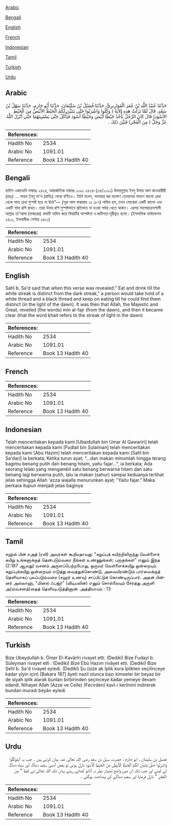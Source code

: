 [Arabic](#arabic)

[Bengali](#bengali)

[English](#english)

[French](#french)

[Indonesian](#indonesian)

[Tamil](#tamil)

[Turkish](#turkish)

[Urdu](#urdu)

## Arabic


<div dir="rtl" lang="ar" style={{fontSize:'larger',backgroundColor:'#f8f9fa',padding:20}}>
حَدَّثَنَا عُبَيْدُ اللَّهِ بْنُ عُمَرَ الْقَوَارِيرِيُّ، حَدَّثَنَا فُضَيْلُ بْنُ سُلَيْمَانَ، حَدَّثَنَا أَبُو حَازِمٍ، حَدَّثَنَا سَهْلُ بْنُ سَعْدٍ، قَالَ لَمَّا نَزَلَتْ هَذِهِ الآيَةُ ‏(‏ وَكُلُوا وَاشْرَبُوا حَتَّى يَتَبَيَّنَ لَكُمُ الْخَيْطُ الأَبْيَضُ مِنَ الْخَيْطِ الأَسْوَدِ‏)‏ قَالَ كَانَ الرَّجُلُ يَأْخُذُ خَيْطًا أَبْيَضَ وَخَيْطًا أَسْوَدَ فَيَأْكُلُ حَتَّى يَسْتَبِينَهُمَا حَتَّى أَنْزَلَ اللَّهُ عَزَّ وَجَلَّ ‏(‏ مِنَ الْفَجْرِ‏)‏ فَبَيَّنَ ذَلِكَ ‏.‏
</div>
<div style={{backgroundColor:'#f8f9fa',padding:20, marginBottom: 10}}><table> <thead> <tr> <th>References:</th> <th></th> </tr> </thead> <tbody><tr><td>Hadith No</td><td>2534</td></tr><tr><td>Arabic No</td><td>1091.01</td></tr><tr><td>Reference</td><td>Book 13 Hadith 40</td></tr></tbody></table></div>

## Bengali


<div dir="ltr" lang="bn" style={{fontSize:'larger',backgroundColor:'#f8f9fa',padding:20}}>
হাদিস একাডেমি নাম্বারঃ ২৪২৪, আন্তর্জাতিক নাম্বারঃ ১০৯১ ২৪২৪-(৩৪/১০৯১) উবায়দুল্লাহ ইবনু উমার আল কাওয়ারীরী (রহঃ) ... সাহল ইবনু সা'দ (রাযিঃ) থেকে বর্ণিতও। তিনি বলেন, পানাহার কর যতক্ষণ তোমাদের সামনে কালো রেখা থেকে সাদা রেখা সুস্পষ্ট হয়ে না উঠে”— (সূরা আল বাকারাহ ২ঃ ১৮৭) নাযিল হল, তখন লোকেরা একটি কালো এবং একটি সাদা রশি রাখত। তারা উভয় রশি সুস্পষ্টভাবে প্রতিভাত না হওয়া পর্যন্ত খেতে থাকত। এরপর মহাপরাক্রমশালী আল্লাহ তা'আলা (ফজরের) কথাটি নাযিল করে বিষয়টির অস্পষ্টতা ও জটিলতা দূরীভূত হলো। (ইসলামিক ফাউন্ডেশন ২৪০১, ইসলামীক সেন্টার ২৪০১)
</div>
<div style={{backgroundColor:'#f8f9fa',padding:20, marginBottom: 10}}><table> <thead> <tr> <th>References:</th> <th></th> </tr> </thead> <tbody><tr><td>Hadith No</td><td>2534</td></tr><tr><td>Arabic No</td><td>1091.01</td></tr><tr><td>Reference</td><td>Book 13 Hadith 40</td></tr></tbody></table></div>

## English


<div dir="ltr" lang="en" style={{fontSize:'larger',backgroundColor:'#f8f9fa',padding:20}}>
Sahl b. Sa'd said that when this verse was revealed:" Eat and drink till the white streak is distinct from the dark streak," a person would take hold of a white thread and a black thread and keep on eating till he could find them distinct (in the light of the dawn). It was then that Allah, the Majestic and Great, reveiled (the words) min al-fajr (from the dawn), and then it became clear (that the word khait refers to the streak of light in the dawn)
</div>
<div style={{backgroundColor:'#f8f9fa',padding:20, marginBottom: 10}}><table> <thead> <tr> <th>References:</th> <th></th> </tr> </thead> <tbody><tr><td>Hadith No</td><td>2534</td></tr><tr><td>Arabic No</td><td>1091.01</td></tr><tr><td>Reference</td><td>Book 13 Hadith 40</td></tr></tbody></table></div>

## French


<div dir="ltr" lang="fr" style={{fontSize:'larger',backgroundColor:'#f8f9fa',padding:20}}>

</div>
<div style={{backgroundColor:'#f8f9fa',padding:20, marginBottom: 10}}><table> <thead> <tr> <th>References:</th> <th></th> </tr> </thead> <tbody><tr><td>Hadith No</td><td>2534</td></tr><tr><td>Arabic No</td><td>1091.01</td></tr><tr><td>Reference</td><td>Book 13 Hadith 40</td></tr></tbody></table></div>

## Indonesian


<div dir="ltr" lang="id" style={{fontSize:'larger',backgroundColor:'#f8f9fa',padding:20}}>
Telah menceritakan kepada kami [Ubaidullah bin Umar Al Qawariri] telah menceritakan kepada kami [Fudlail bin Sulaiman] telah menceritakan kepada kami [Abu Hazim] telah menceritakan kepada kami [Sahl bin Sa'dari] ia berkata; Ketika turun ayat; "…dan makan minumlah hingga terang bagimu benang putih dari benang hitam, yaitu fajar…", ia berkata; Ada seorang lelaki yang mengambil satu benang berwarna hitam dan satu benang lagi berwarna putih, lalu ia makan (sahur) sampai keduanya terlihat jelas sehingga Allah 'azza wajalla menurunkan ayat; "Yaitu fajar." Maka perkara itupun menjadi jelas baginya
</div>
<div style={{backgroundColor:'#f8f9fa',padding:20, marginBottom: 10}}><table> <thead> <tr> <th>References:</th> <th></th> </tr> </thead> <tbody><tr><td>Hadith No</td><td>2534</td></tr><tr><td>Arabic No</td><td>1091.01</td></tr><tr><td>Reference</td><td>Book 13 Hadith 40</td></tr></tbody></table></div>

## Tamil


<div dir="ltr" lang="ta" style={{fontSize:'larger',backgroundColor:'#f8f9fa',padding:20}}>
சஹ்ல் பின் சஅத் (ரலி) அவர்கள் கூறியதாவது: "கறுப்புக் கயிற்றிலிருந்து வெள்ளைக் கயிறு உங்களுக்குத் தென்படும்வரை நீங்கள் உண்ணுங்கள்; பருகுங்கள்" எனும் இந்த (2:187 ஆவது) வசனம் அருளப்பெற்றபோது, ஒருவர் வெள்ளைக்கயிறு ஒன்றையும் கறுப்புக்கயிறு ஒன்றையும் எடுத்து வைத்துக்கொண்டு, அவையிரண்டும் பார்வைக்குத் தெளிவாகப் புலப்படும்வரை (சஹர் உணவு) சாப்பிட்டுக் கொண்டிருப்பார். அதன் பின்னர் அல்லாஹ், "மினல் ஃபஜ்ர்" (விடியலின்) எனும் சொல்லையும் சேர்த்து அருளி அ(வ்வசனத்)தைத் தெளிவுபடுத்தினான். அத்தியாயம் : 13
</div>
<div style={{backgroundColor:'#f8f9fa',padding:20, marginBottom: 10}}><table> <thead> <tr> <th>References:</th> <th></th> </tr> </thead> <tbody><tr><td>Hadith No</td><td>2534</td></tr><tr><td>Arabic No</td><td>1091.01</td></tr><tr><td>Reference</td><td>Book 13 Hadith 40</td></tr></tbody></table></div>

## Turkish


<div dir="ltr" lang="tr" style={{fontSize:'larger',backgroundColor:'#f8f9fa',padding:20}}>
Bize Ubeydullah b. Ömer El-Kavârîri rivayet etti. (Dediki) Bize Fudayl b. Süleyman rivayet etli : (Dediki) Bize Ebû Hazım rivâyet etti. (Dediki) Bize Sehl b. Sa'd rivayet eyledi. (Dediki) Şu (size ak İplik kora İplikten seçilinceye kadar yiyin için) [Bakara 187] âyeti nazil olunca bazı kimseler bir beyaz bir de siyah iplik alarak bunları birbirinden seçinceye kadar yemeye devam ederdi. Nihayet Allah (Azze ve Celle) (Fecirden) kavl-i kerîmini indirerek bundan muradı beyân eyledi
</div>
<div style={{backgroundColor:'#f8f9fa',padding:20, marginBottom: 10}}><table> <thead> <tr> <th>References:</th> <th></th> </tr> </thead> <tbody><tr><td>Hadith No</td><td>2534</td></tr><tr><td>Arabic No</td><td>1091.01</td></tr><tr><td>Reference</td><td>Book 13 Hadith 40</td></tr></tbody></table></div>

## Urdu


<div dir="rtl" lang="ur" style={{fontSize:'larger',backgroundColor:'#f8f9fa',padding:20}}>
فضیل بن سلیمان ، ابو حازم ، حضرت سہل بن سعد رضی اللہ تعالیٰ عنہ بیان کرتے ہیں ۔ جب یہ آیتوَكُلُوا وَاشْرَ‌بُوا حَتَّىٰ يَتَبَيَّنَ لَكُمُ الْخَيْطُ الْأَبْيَضُ مِنَ الْخَيْطِ الْأَسْوَدِ نازل ہوئی تو بعض آدمی سفید دھاگہ اور سیاہ دھاگہ لے لیتے اور جب تک ان میں واضح امتیاز نظر نہ آتاتو کھاتے رہتے یہاں تک اللہ تعالیٰ نے لفظ " مِنَ الْفَجْرِ‌ " نازل فرمایا اور سفید دھاگے کی وضاحت ہوگئی ۔
</div>
<div style={{backgroundColor:'#f8f9fa',padding:20, marginBottom: 10}}><table> <thead> <tr> <th>References:</th> <th></th> </tr> </thead> <tbody><tr><td>Hadith No</td><td>2534</td></tr><tr><td>Arabic No</td><td>1091.01</td></tr><tr><td>Reference</td><td>Book 13 Hadith 40</td></tr></tbody></table></div>